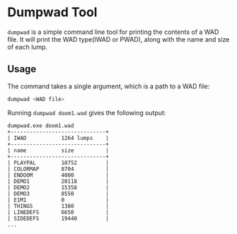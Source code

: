 # Dumpwad Tool

`dumpwad` is a simple command line tool for printing the contents of a WAD file. It
will print the WAD type(IWAD or PWAD), along with the name and size of each lump.

## Usage

The command takes a single argument, which is a path to a WAD file:

```bash
dumpwad <WAD file>
```

Running `dumpwad doom1.wad` gives the following output:

```
dumpwad.exe doom1.wad
+------------------------------+
| IWAD           1264 lumps    |
+------------------------------+
| name           size          |
+------------------------------+
| PLAYPAL        10752         |
| COLORMAP       8704          |
| ENDOOM         4000          |
| DEMO1          20118         |
| DEMO2          15358         |
| DEMO3          8550          |
| E1M1           0             |
| THINGS         1380          |
| LINEDEFS       6650          |
| SIDEDEFS       19440         |
...
```